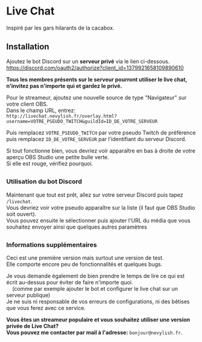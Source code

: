 # Live Chat

Inspiré par les gars hilarants de la cacabox.

## Installation

Ajoutez le bot Discord sur un **serveur privé** via le lien ci-dessous.<br>
https://discord.com/oauth2/authorize?client_id=1379921658109890610<br>

**Tous les membres présents sur le serveur pourront utiliser le live chat, n'invitez pas n'importe qui et gardez le privé.**<br>

Pour le streameur, ajoutez une nouvelle source de type "Navigateur" sur votre client OBS.<br>
Dans le champ URL, entrez: <br>`http://livechat.nevylish.fr/overlay.html?username=VOTRE_PSEUDO_TWITCH&guildId=ID_DE_VOTRE_SERVEUR `<br>

Puis remplacez `VOTRE_PSEUDO_TWITCH` par votre pseudo Twitch de préférence puis remplacez `ID_DE_VOTRE_SERVEUR` par l'identifiant du serveur Discord.<br>

Si tout fonctionne bien, vous devriez voir apparaître en bas à droite de votre aperçu OBS Studio une petite bulle verte.<br>
Si elle est rouge, vérifiez pourquoi.<br>

##

### Utilisation du bot Discord

Maintenant que tout est prêt, allez sur votre serveur Discord puis tapez `/livechat`.<br>
Vous devriez voir votre pseudo apparaître sur la liste (il faut que OBS Studio soit ouvert).<br>
Vous pouvez ensuite le sélectionner puis ajouter l'URL du média que vous souhaitez envoyer ainsi que quelques autres paramètres

##

### Informations supplémentaires

Ceci est une première version mais surtout une version de test.<br>
Elle comporte encore peu de fonctionnalités et quelques bugs.<br>

Je vous demande également de bien prendre le temps de lire ce qui est écrit au-dessus pour éviter de faire n'importe quoi.<br>
&nbsp;&nbsp;&nbsp;&nbsp;(comme par exemple ajouter le bot et configurer le live chat sur un serveur publique)<br>
Je ne suis ni responsable de vos erreurs de configurations, ni des bêtises que vous ferez avec ce service.<br>

**Vous êtes un streameur populaire et vous souhaitez utiliser une version privée de Live Chat?<br>
Vous pouvez me contacter par mail à l'adresse:** `bonjour@nevylish.fr`.
